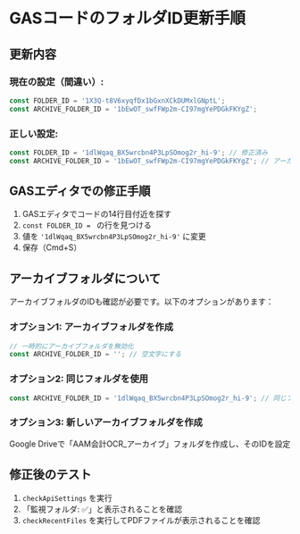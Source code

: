 # GASコードのフォルダID更新手順

## 更新内容

### 現在の設定（間違い）:
```javascript
const FOLDER_ID = '1X3Q-t8V6xyqfDx1bGxnXCkDUMxlGNptL';
const ARCHIVE_FOLDER_ID = '1bEwOT_swfFWp2m-CI97mgYePDGkFKYgZ';
```

### 正しい設定:
```javascript
const FOLDER_ID = '1dlWqaq_BX5wrcbn4P3LpSOmog2r_hi-9'; // 修正済み
const ARCHIVE_FOLDER_ID = '1bEwOT_swfFWp2m-CI97mgYePDGkFKYgZ'; // アーカイブフォルダも要確認
```

## GASエディタでの修正手順

1. GASエディタでコードの14行目付近を探す
2. `const FOLDER_ID = ` の行を見つける
3. 値を `'1dlWqaq_BX5wrcbn4P3LpSOmog2r_hi-9'` に変更
4. 保存（Cmd+S）

## アーカイブフォルダについて

アーカイブフォルダのIDも確認が必要です。以下のオプションがあります：

### オプション1: アーカイブフォルダを作成
```javascript
// 一時的にアーカイブフォルダを無効化
const ARCHIVE_FOLDER_ID = ''; // 空文字にする
```

### オプション2: 同じフォルダを使用
```javascript
const ARCHIVE_FOLDER_ID = '1dlWqaq_BX5wrcbn4P3LpSOmog2r_hi-9'; // 同じフォルダを使用
```

### オプション3: 新しいアーカイブフォルダを作成
Google Driveで「AAM会計OCR_アーカイブ」フォルダを作成し、そのIDを設定

## 修正後のテスト

1. `checkApiSettings` を実行
2. 「監視フォルダ: ✅」と表示されることを確認
3. `checkRecentFiles` を実行してPDFファイルが表示されることを確認